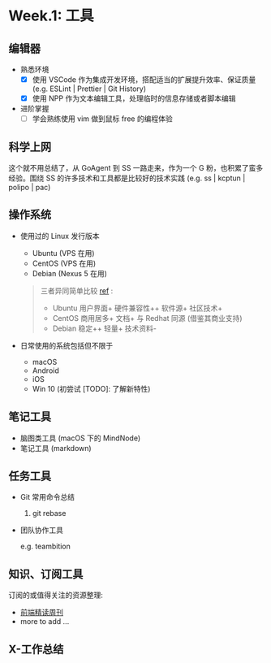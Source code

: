 # Week.1: 工具

## 编辑器

* 熟悉环境
  * [x] 使用 VSCode 作为集成开发环境，搭配适当的扩展提升效率、保证质量 (e.g. ESLint | Prettier | Git History)
  * [x] 使用 NPP 作为文本编辑工具，处理临时的信息存储或者脚本编辑
* 进阶掌握
  * [ ] 学会熟练使用 vim 做到鼠标 free 的编程体验

## 科学上网

这个就不用总结了，从 GoAgent 到 SS 一路走来，作为一个 G 粉，也积累了蛮多经验。围绕 SS 的许多技术和工具都是比较好的技术实践 (e.g. ss | kcptun | polipo | pac)

## 操作系统

* 使用过的 Linux 发行版本

  * Ubuntu (VPS 在用)
  * CentOS (VPS 在用)
  * Debian (Nexus 5 在用)

  > 三者异同简单比较 [ref](https://blog.csdn.net/educast/article/details/38315433) :
  >
  > * Ubuntu 用户界面+ 硬件兼容性++ 软件源+ 社区技术+
  > * CentOS 商用居多+ 文档+ 与 Redhat 同源 (借鉴其商业支持)
  > * Debian 稳定++ 轻量+ 技术资料-

* 日常使用的系统包括但不限于
  * macOS
  * Android
  * iOS
  * Win 10 (初尝试 [TODO]: 了解新特性)

## 笔记工具

* 脑图类工具 (macOS 下的 MindNode)
* 笔记工具 (markdown)

## 任务工具

* Git 常用命令总结

  1.  git rebase

* 团队协作工具

  e.g. teambition

## 知识、订阅工具

订阅的或值得关注的资源整理:

* [前端精读周刊](https://github.com/dt-fe/weekly)
* more to add ...

## X-工作总结
